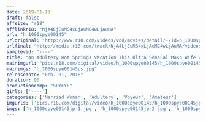 ```yaml
---
date: 2019-01-13
draft: false
affsite: "r18"
afflinkr18: "NjA4LjEuMS4xLjAuMC4wLjAuMA"
url: "h_1000spye00145"
urloriginal: "http://www.r18.com/videos/vod/movies/detail/-/id=h_1000spye00145"
urlfinal: "http://media.r18.com/track/NjA4LjEuMS4xLjAuMC4wLjAuMA/videos/vod/movies/detail/-/id=h_1000spye00145"
samplevid: "----"
title: "An Adultery Hot Springs Vacation This Ultra Sensual Maso Wife Will Start To Moan And Scream The Instant You Insert Your Cock Into Her"
mainimgurl: "pics.r18.com/digital/video/h_1000spye00145/h_1000spye00145ps.jpg"
mainimgs: "h_1000spye00145ps.jpg"
releasedate: "Feb. 01, 2018"
duration: 90
productioncomp: "SPYEYE"
girls: ['----']
categories: ['Married Woman', 'Adultery', 'Voyeur', 'Amateur']
imgurls: ['pics.r18.com/digital/video/h_1000spye00145/h_1000spye00145jp-1.jpg', 'pics.r18.com/digital/video/h_1000spye00145/h_1000spye00145jp-2.jpg', 'pics.r18.com/digital/video/h_1000spye00145/h_1000spye00145jp-3.jpg', 'pics.r18.com/digital/video/h_1000spye00145/h_1000spye00145jp-4.jpg', 'pics.r18.com/digital/video/h_1000spye00145/h_1000spye00145jp-5.jpg', 'pics.r18.com/digital/video/h_1000spye00145/h_1000spye00145jp-6.jpg', 'pics.r18.com/digital/video/h_1000spye00145/h_1000spye00145jp-7.jpg', 'pics.r18.com/digital/video/h_1000spye00145/h_1000spye00145jp-8.jpg', 'pics.r18.com/digital/video/h_1000spye00145/h_1000spye00145jp-9.jpg', 'pics.r18.com/digital/video/h_1000spye00145/h_1000spye00145jp-10.jpg', 'pics.r18.com/digital/video/h_1000spye00145/h_1000spye00145jp-11.jpg', 'pics.r18.com/digital/video/h_1000spye00145/h_1000spye00145jp-12.jpg', 'pics.r18.com/digital/video/h_1000spye00145/h_1000spye00145jp-13.jpg', 'pics.r18.com/digital/video/h_1000spye00145/h_1000spye00145jp-14.jpg', 'pics.r18.com/digital/video/h_1000spye00145/h_1000spye00145jp-15.jpg', 'pics.r18.com/digital/video/h_1000spye00145/h_1000spye00145jp-16.jpg', 'pics.r18.com/digital/video/h_1000spye00145/h_1000spye00145jp-17.jpg', 'pics.r18.com/digital/video/h_1000spye00145/h_1000spye00145jp-18.jpg', 'pics.r18.com/digital/video/h_1000spye00145/h_1000spye00145jp-19.jpg', 'pics.r18.com/digital/video/h_1000spye00145/h_1000spye00145jp-20.jpg']
imgs: ['h_1000spye00145jp-1.jpg', 'h_1000spye00145jp-2.jpg', 'h_1000spye00145jp-3.jpg', 'h_1000spye00145jp-4.jpg', 'h_1000spye00145jp-5.jpg', 'h_1000spye00145jp-6.jpg', 'h_1000spye00145jp-7.jpg', 'h_1000spye00145jp-8.jpg', 'h_1000spye00145jp-9.jpg', 'h_1000spye00145jp-10.jpg', 'h_1000spye00145jp-11.jpg', 'h_1000spye00145jp-12.jpg', 'h_1000spye00145jp-13.jpg', 'h_1000spye00145jp-14.jpg', 'h_1000spye00145jp-15.jpg', 'h_1000spye00145jp-16.jpg', 'h_1000spye00145jp-17.jpg', 'h_1000spye00145jp-18.jpg', 'h_1000spye00145jp-19.jpg', 'h_1000spye00145jp-20.jpg']
---
```


